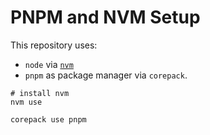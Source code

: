 # PNPM and NVM Setup

This repository uses:

- `node` via [`nvm`](https://github.com/nvm-sh)
- `pnpm` as package manager via `corepack`.

```shell
# install nvm
nvm use
```

```shell
corepack use pnpm
```
